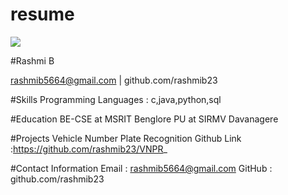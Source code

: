 # resume

<img src="https://t4.ftcdn.net/jpg/10/15/63/49/360_F_1015634941_gDzvrEgEyUQQ9cN1Z6XZ6r5GMgBwCrls.jpg">

#Rashmi B

rashmib5664@gmail.com | github.com/rashmib23

#Skills
Programming Languages : c,java,python,sql

#Education 
BE-CSE at MSRIT Benglore
PU at SIRMV Davanagere

#Projects
Vehicle Number Plate Recognition
Github Link :https://github.com/rashmib23/VNPR_

#Contact Information
Email  : rashmib5664@gmail.com
GitHub : github.com/rashmib23
